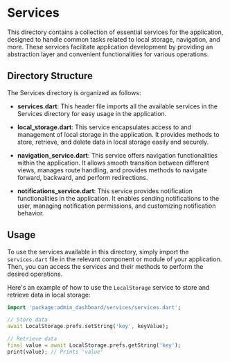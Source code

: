 # Services

This directory contains a collection of essential services for the application, designed to handle common tasks related to local storage, navigation, and more. These services facilitate application development by providing an abstraction layer and convenient functionalities for various operations.

## Directory Structure

The Services directory is organized as follows:

-   **services.dart**: This header file imports all the available services in the Services directory for easy usage in the application.

-   **local_storage.dart**: This service encapsulates access to and management of local storage in the application. It provides methods to store, retrieve, and delete data in local storage easily and securely.

-   **navigation_service.dart**: This service offers navigation functionalities within the application. It allows smooth transition between different views, manages route handling, and provides methods to navigate forward, backward, and perform redirections.

-   **notifications_service.dart**: This service provides notification functionalities in the application. It enables sending notifications to the user, managing notification permissions, and customizing notification behavior.

## Usage

To use the services available in this directory, simply import the `services.dart` file in the relevant component or module of your application. Then, you can access the services and their methods to perform the desired operations.

Here's an example of how to use the `LocalStorage` service to store and retrieve data in local storage:

```dart
import 'package:admin_dashboard/services/services.dart';

// Store data
await LocalStorage.prefs.setString('key', keyValue);

// Retrieve data
final value = await LocalStorage.prefs.getString('key');
print(value); // Prints 'value'
```
